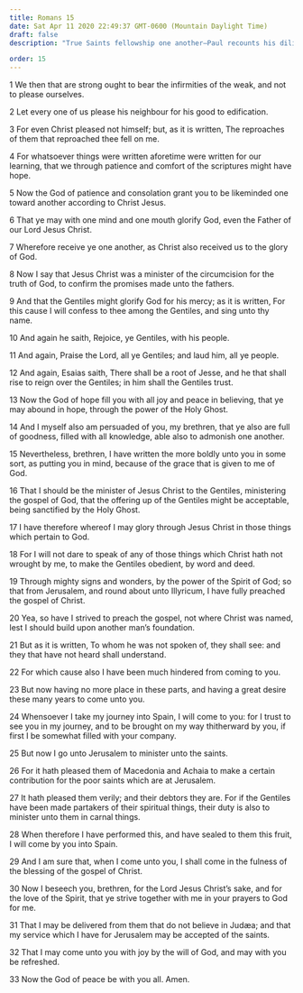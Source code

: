 ```yaml
---
title: Romans 15
date: Sat Apr 11 2020 22:49:37 GMT-0600 (Mountain Daylight Time)
draft: false
description: "True Saints fellowship one another—Paul recounts his diligence in preaching the gospel—The gifts of the Spirit are poured out upon the Gentiles."

order: 15
---
```

    
1 We then that are strong ought to bear the infirmities of the weak, and not to please ourselves.

2 Let every one of us please his neighbour for his good to edification.

3 For even Christ pleased not himself; but, as it is written, The reproaches of them that reproached thee fell on me.

4 For whatsoever things were written aforetime were written for our learning, that we through patience and comfort of the scriptures might have hope.

5 Now the God of patience and consolation grant you to be likeminded one toward another according to Christ Jesus.

6 That ye may with one mind and one mouth glorify God, even the Father of our Lord Jesus Christ.

7 Wherefore receive ye one another, as Christ also received us to the glory of God.

8 Now I say that Jesus Christ was a minister of the circumcision for the truth of God, to confirm the promises made unto the fathers.

9 And that the Gentiles might glorify God for his mercy; as it is written, For this cause I will confess to thee among the Gentiles, and sing unto thy name.

10 And again he saith, Rejoice, ye Gentiles, with his people.

11 And again, Praise the Lord, all ye Gentiles; and laud him, all ye people.

12 And again, Esaias saith, There shall be a root of Jesse, and he that shall rise to reign over the Gentiles; in him shall the Gentiles trust.

13 Now the God of hope fill you with all joy and peace in believing, that ye may abound in hope, through the power of the Holy Ghost.

14 And I myself also am persuaded of you, my brethren, that ye also are full of goodness, filled with all knowledge, able also to admonish one another.

15 Nevertheless, brethren, I have written the more boldly unto you in some sort, as putting you in mind, because of the grace that is given to me of God.

16 That I should be the minister of Jesus Christ to the Gentiles, ministering the gospel of God, that the offering up of the Gentiles might be acceptable, being sanctified by the Holy Ghost.

17 I have therefore whereof I may glory through Jesus Christ in those things which pertain to God.

18 For I will not dare to speak of any of those things which Christ hath not wrought by me, to make the Gentiles obedient, by word and deed.

19 Through mighty signs and wonders, by the power of the Spirit of God; so that from Jerusalem, and round about unto Illyricum, I have fully preached the gospel of Christ.

20 Yea, so have I strived to preach the gospel, not where Christ was named, lest I should build upon another man’s foundation.

21 But as it is written, To whom he was not spoken of, they shall see: and they that have not heard shall understand.

22 For which cause also I have been much hindered from coming to you.

23 But now having no more place in these parts, and having a great desire these many years to come unto you.

24 Whensoever I take my journey into Spain, I will come to you: for I trust to see you in my journey, and to be brought on my way thitherward by you, if first I be somewhat filled with your company.

25 But now I go unto Jerusalem to minister unto the saints.

26 For it hath pleased them of Macedonia and Achaia to make a certain contribution for the poor saints which are at Jerusalem.

27 It hath pleased them verily; and their debtors they are. For if the Gentiles have been made partakers of their spiritual things, their duty is also to minister unto them in carnal things.

28 When therefore I have performed this, and have sealed to them this fruit, I will come by you into Spain.

29 And I am sure that, when I come unto you, I shall come in the fulness of the blessing of the gospel of Christ.

30 Now I beseech you, brethren, for the Lord Jesus Christ’s sake, and for the love of the Spirit, that ye strive together with me in your prayers to God for me.

31 That I may be delivered from them that do not believe in Judæa; and that my service which I have for Jerusalem may be accepted of the saints.

32 That I may come unto you with joy by the will of God, and may with you be refreshed.

33 Now the God of peace be with you all. Amen.
